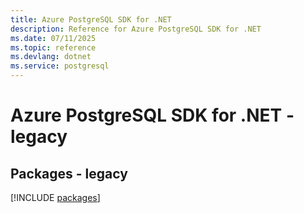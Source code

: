```yaml
---
title: Azure PostgreSQL SDK for .NET
description: Reference for Azure PostgreSQL SDK for .NET
ms.date: 07/11/2025
ms.topic: reference
ms.devlang: dotnet
ms.service: postgresql
---
```

# Azure PostgreSQL SDK for .NET - legacy
## Packages - legacy
[!INCLUDE [packages](postgresql-index.md)]